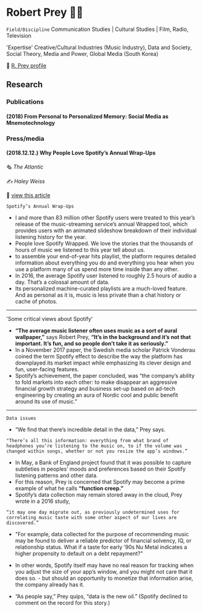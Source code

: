 Robert Prey :man_teacher:
=========================

`Field/Discipline` Communication Studies | Cultural Studies | Film, Radio, Television

'Expertise' Creative/Cultural Industries (Music Industry), Data and Society, Social Theory, Media and Power, Global Media (South Korea)

:link: [R. Prey profile ](https://www.rug.nl/staff/r.prey/)

Research
--------

### Publications

#### (2018) From Personal to Personalized Memory: Social Media as Mnemotechnology

### Press/media

#### (2018.12.12.) Why People Love Spotify’s Annual Wrap-Ups

:newspaper_roll: *The Atlantic*

:writing_hand: *Haley Weiss*

:link: [view this article ](https://www.theatlantic.com/technology/archive/2018/12/spotify-wrapped-and-data-collection/577930/)

`Spotify’s Annual Wrap-Ups`

-	I and more than 83 million other Spotify users were treated to this year’s release of the music-streaming service’s annual Wrapped tool, which provides users with an animated slideshow breakdown of their individual listening history for the year.
-	People love Spotify Wrapped. We love the stories that the thousands of hours of music we listened to this year tell about us.
-	to assemble your end-of-year hits playlist, the platform requires detailed information about everything you do and everything you hear when you use a platform many of us spend more time inside than any other.
-	In 2016, the average Spotify user listened to roughly 2.5 hours of audio a day. That’s a colossal amount of data.
-	Its personalized machine-curated playlists are a much-loved feature. And as personal as it is, music is less private than a chat history or cache of photos.

---

'Some critical views about Spotify'

-	**“The average music listener often uses music as a sort of aural wallpaper,”** says Robert Prey, **“It’s in the background and it’s not that important. It’s fun, and so people don’t take it as seriously.”**
-	In a November 2017 paper, the Swedish media scholar Patrick Vonderau coined the term Spotify effect to describe the way the platform has downplayed its market impact while emphasizing its clever design and fun, user-facing features.
-	Spotify’s achievement, the paper concluded, was “the company’s ability to fold markets into each other: to make disappear an aggressive financial growth strategy and business set-up based on ad-tech engineering by creating an aura of Nordic cool and public benefit around its use of music.”

---

`Data issues`

-	“We find that there’s incredible detail in the data,” Prey says.

```
"There’s all this information: everything from what brand of headphones you’re listening to the music on, to if the volume was changed within songs, whether or not you resize the app’s windows.”
```

-	In May, a Bank of England project found that it was possible to capture subtleties in peoples’ moods and preferences based on their Spotify listening patterns and other data.
-	For this reason, Prey is concerned that Spotify may become a prime example of what he calls **“function creep.”**
-	Spotify’s data collection may remain stored away in the cloud, Prey wrote in a 2016 study,

```
“it may one day migrate out, as previously undetermined uses for correlating music taste with some other aspect of our lives are discovered.”
```

-	"For example, data collected for the purpose of recommending music may be found to deliver a reliable predictor of financial solvency, IQ, or relationship status. What if a taste for early ’90s Nu Metal indicates a higher propensity to default on a debt repayment?"

-	In other words, Spotify itself may have no real reason for tracking when you adjust the size of your app’s window, and you might not care that it does so. - but should an opportunity to monetize that information arise, the company already has it.

-	“As people say,” Prey quips, “data is the new oil.” (Spotify declined to comment on the record for this story.)
